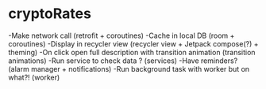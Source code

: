 # cryptoRates

-Make network call (retrofit + coroutines)
-Cache in local DB (room + coroutines)
-Display in recycler view (recycler view + Jetpack compose(?) + theming)
-On click open full description with transition animation (transition animations)
-Run service to check data ? (services)
-Have reminders? (alarm manager + notifications)
-Run background task with worker but on what?! (worker)

